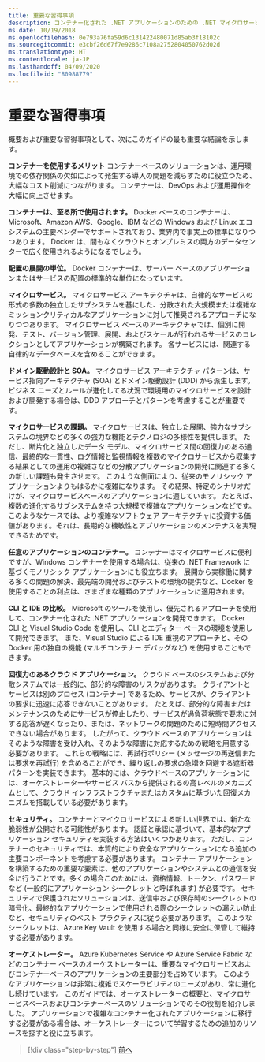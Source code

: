 ```yaml
---
title: 重要な習得事項
description: コンテナー化された .NET アプリケーションのための .NET マイクロサービス アーキテクチャに関するガイド/電子書籍の重要なポイントを取り上げ、マイクロサービス アーキテクチャを使用する際に発生する高レベルの問題の概要 (長所と短所、設計と開発の DDD パターン、回復性、セキュリティ、オーケストレーターの使用など) を説明します。
ms.date: 10/19/2018
ms.openlocfilehash: 0e793a76fa59d6c131422480071d85ab3f18102c
ms.sourcegitcommit: e3cbf26d67f7e9286c7108a2752804050762d02d
ms.translationtype: HT
ms.contentlocale: ja-JP
ms.lasthandoff: 04/09/2020
ms.locfileid: "80988779"
---
```

# <a name="key-takeaways"></a>重要な習得事項

概要および重要な習得事項として、次にこのガイドの最も重要な結論を示します。

**コンテナーを使用するメリット** コンテナーベースのソリューションは、運用環境での依存関係の欠如によって発生する導入の問題を減らすために役立つため、大幅なコスト削減につながります。 コンテナーは、DevOps および運用操作を大幅に向上させます。

**コンテナーは、至る所で使用されます。** Docker ベースのコンテナーは、Microsoft、Amazon AWS、Google、IBM などの Windows および Linux エコシステムの主要ベンダーでサポートされており、業界内で事実上の標準になりつつあります。 Docker は、間もなくクラウドとオンプレミスの両方のデータセンターで広く使用されるようになるでしょう。

**配置の展開の単位。** Docker コンテナーは、サーバー ベースのアプリケーションまたはサービスの配置の標準的な単位になっています。

**マイクロサービス。** マイクロサービス アーキテクチャは、自律的なサービスの形式の多数の独立したサブシステムを基にした、分散された大規模または複雑なミッションクリティカルなアプリケーションに対して推奨されるアプローチになりつつあります。 マイクロサービス ベースのアーキテクチャでは、個別に開発、テスト、バージョン管理、展開、およびスケールが行われるサービスのコレクションとしてアプリケーションが構築されます。 各サービスには、関連する自律的なデータベースを含めることができます。

**ドメイン駆動設計と SOA。** マイクロサービス アーキテクチャ パターンは、サービス指向アーキテクチャ (SOA) とドメイン駆動設計 (DDD) から派生します。 ビジネス ニーズとルールが進化してる状況で環境用のマイクロサービスを設計および開発する場合は、DDD アプローチとパターンを考慮することが重要です。

**マイクロサービスの課題。** マイクロサービスは、独立した展開、強力なサブシステムの境界などの多くの強力な機能とテクノロジの多様性を提供します。 ただし、断片化と独立したデータ モデル、マイクロサービス間の回復力のある通信、最終的な一貫性、ログ情報と監視情報を複数のマイクロサービスから収集する結果としての運用の複雑さなどの分散アプリケーションの開発に関連する多くの新しい課題も発生させます。 このような側面により、従来のモノリシック アプリケーションよりもはるかに複雑になります。 その結果、特定のシナリオだけが、マイクロサービスベースのアプリケーションに適しています。 たとえば、複数の進化するサブシステムを持つ大規模で複雑なアプリケーションなどです。 このようなケースでは、より複雑なソフトウェア アーキテクチャに投資する価値があります。それは、長期的な機敏性とアプリケーションのメンテナスを実現できるためです。

**任意のアプリケーションのコンテナー。** コンテナーはマイクロサービスに便利ですが、Windows コンテナーを使用する場合は、従来の .NET Framework に基づくモノリシック アプリケーションにも役立ちます。 展開から実稼働に関する多くの問題の解決、最先端の開発およびテストの環境の提供など、Docker を使用することの利点は、さまざまな種類のアプリケーションに適用されます。

**CLI と IDE の比較。** Microsoft のツールを使用し、優先されるアプローチを使用して、コンテナー化された .NET アプリケーションを開発できます。 Docker CLI と Visual Studio Code を使用し、CLI とエディター ベースの環境を使用して開発できます。 また、Visual Studio による IDE 重視のアプローチと、その Docker 用の独自の機能 (マルチコンテナー デバッグなど) を使用することもできます。

**回復力のあるクラウド アプリケーション。** クラウド ベースのシステムおよび分散システムでは一般的に、部分的な障害のリスクがあります。 クライアントとサービスは別のプロセス (コンテナー) であるため、サービスが、クライアントの要求に迅速に応答できないことがあります。 たとえば、部分的な障害またはメンテナンスのためにサービスが停止したり、サービスが過負荷状態で要求に対する応答が遅くなったり、または、ネットワークの問題のために短時間アクセスできない場合があります。 したがって、クラウド ベースのアプリケーションはそのような障害を受け入れ、そのような障害に対応するための戦略を用意する必要があります。 これらの戦略には、再試行ポリシー (メッセージの再送信または要求を再試行) を含めることができ、繰り返しの要求の急増を回避する遮断器パターンを実装できます。 基本的には、クラウドベースのアプリケーションには、オーケストレーターやサービス バスから提供されるの高レベルのメカニズムとして、クラウド インフラストラクチャまたはカスタムに基づいた回復メカニズムを搭載している必要があります。

**セキュリティ。** コンテナーとマイクロサービスによる新しい世界では、新たな脆弱性が公開される可能性があります。 認証と承認に基づいて、基本的なアプリケーション セキュリティを実装する方法はいくつかあります。 ただし、コンテナーのセキュリティでは、本質的により安全なアプリケーションになる追加の主要コンポーネントを考慮する必要があります。 コンテナー アプリケーションを構築するための重要な要素は、他のアプリケーションやシステムとの通信を安全に行うことです。多くの場合このためには、資格情報、トークン、パスワードなど (一般的にアプリケーション シークレットと呼ばれます) が必要です。 セキュリティで保護されたソリューションは、送信中および保存時のシークレットの暗号化、最終的なアプリケーションで使用される際のシークレットの漏えい防止など、セキュリティのベスト プラクティスに従う必要があります。 このようなシークレットは、Azure Key Vault を使用する場合と同様に安全に保管して維持する必要があります。

**オーケストレーター。** Azure Kubernetes Service や Azure Service Fabric などのコンテナー ベースのオーケストレーターは、重要なマイクロサービスおよびコンテナーベースのアプリケーションの主要部分を占めています。 このようなアプリケーションは非常に複雑でスケーラビリティのニーズがあり、常に進化し続けています。 このガイドでは、オーケストレーターの概要と、マイクロサービスベースおよびコンテナーベースのソリューションでのその役割を紹介しました。 アプリケーションで複雑なコンテナー化されたアプリケーションに移行する必要がある場合は、オーケストレーターについて学習するための追加のリソースを探すと役に立ちます。

>[!div class="step-by-step"]
>[前へ](secure-net-microservices-web-applications/azure-key-vault-protects-secrets.md)
